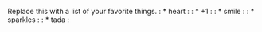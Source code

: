 Replace this with a list of your favorite things.
: * heart :
: * +1 :
: * smile :
: * sparkles :
: * tada :
